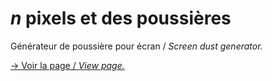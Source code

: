 # *n* pixels et des poussières

Générateur de poussière pour écran / *Screen dust generator.*

[→ Voir la page / *View page.*](http://dpjnvdp.cluster029.hosting.ovh.net/nPixels/)
